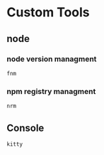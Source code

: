# Custom Tools

## node
### node version managment
`fnm`
### npm registry managment
`nrm`

## Console
`kitty`



